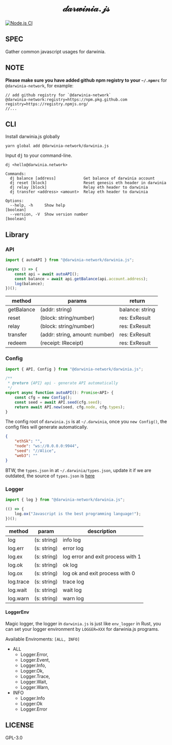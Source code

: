 <h1 align="center">
𝒹𝒶𝓇𝓌𝒾𝓃𝒾𝒶.𝒿𝓈
</h1>

[![Node.js CI][workflow-badge]][github]

## SPEC

Gather common javascript usages for darwinia.

## NOTE

**Please make sure you have added github npm registry to your `~/.npmrc`** for `@darwinia-network`, for example:

```npmrc
// add github registry for `@darwinia-network`
@darwinia-network:registry=https://npm.pkg.github.com
registry=https://registry.npmjs.org/
//...
```

## CLI

Install darwinia.js globally

```shell
yarn global add @darwinia-network/darwinia.js
```

Input <kbd>dj</kbd> to your command-line.

```text
dj <hello@darwinia.network>

Commands:
  dj balance [address]            Get balance of darwinia account
  dj reset [block]                Reset genesis eth header in darwinia
  dj relay [block]                Relay eth header to darwinia
  dj transfer <address> <amount>  Relay eth header to darwinia

Options:
  --help, -h     Show help                                             [boolean]
  --version, -V  Show version number                                   [boolean]
```

## Library

### API

```javascript
import { autoAPI } from "@darwinia-network/darwinia.js";

(async () => {
    const api = await autoAPI();
    const balance = await api.getBalance(api.account.address);
    log(balance);
})();
```

| method     | params                         | return          |
|------------|--------------------------------|-----------------|
| getBalance | (addr: string)                 | balance: string |
| reset      | (block: string/number)         | res: ExResult   |
| relay      | (block: string/number)         | res: ExResult   |
| transfer   | (addr: string, amount: number) | res: ExResult   |
| redeem     | (receipt: IReceipt)            | res: ExResult   |

### Config

```javascript
import { API, Config } from "@darwinia-network/darwinia.js";

/**
 * @return {API} api - generate API automatically
 */
export async function autoAPI(): Promise<API> {
    const cfg = new Config();
    const seed = await API.seed(cfg.seed);
    return await API.new(seed, cfg.node, cfg.types);
}

```

The config root of `darwinia.js` is at `~/.darwinia`, once you `new Config()`, the config
files will generate automatically.

```json
{
    "ethSk": "",
    "node": "ws://0.0.0.0:9944",
    "seed": "//Alice",
    "web3": ""
}
```

BTW, the `types.json` in at `~/.darwinia/types.json`, update it if we are outdated, the source
of `types.json` is [here][types.json]

### Logger

```javascript
import { log } from "@darwinia-network/darwinia.js";

(() => {
    log.ox("Javascript is the best programming language!");
})();
```

| method    | param       | description                       |
|-----------|-------------|-----------------------------------|
| log       | (s: string) | info log                          |
| log.err   | (s: string) | error log                         |
| log.ex    | (s: string) | log error and exit process with 1 |
| log.ok    | (s: string) | ok log                            |
| log.ox    | (s: string) | log ok and exit process with 0    |
| log.trace | (s: string) | trace log                         |
| log.wait  | (s: string) | wait log                          |
| log.warn  | (s: string) | warn log                          |

#### LoggerEnv

Magic logger, the logger in `darwinia.js` is just like `env_logger` in Rust, you can set your
logger environment by `LOGGER=XXX` for darwinia.js programs.

Available Enviroments: `[ALL, INFO]`

+ ALL
  + Logger.Error,
  + Logger.Event,
  + Logger.Info,
  + Logger.Ok,
  + Logger.Trace,
  + Logger.Wait,
  + Logger.Warn,
+ INFO
  + Logger.Info
  + Logger.Ok
  + Logger.Error


## LICENSE

GPL-3.0

[github]: https://github.com/darwinia-network/darwinia.js
[workflow-badge]: https://github.com/darwinia-network/darwinia.js/workflows/Node.js%20CI/badge.svg
[types.json]: https://github.com/darwinia-network/darwinia/blob/master/runtime/crab/types.json
